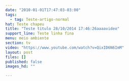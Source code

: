 ```yaml
---
date: "2010-01-01T17:47:03-03:00"
tags:
  - tag: Teste-artigo-normal
hat: Teste chapeu
title: "Teste titulo 28/10/2014 17:46:26aaaavideo"
support_line: Teste linha fina
menu: meio ambiente
section: tv
video: "https://www.youtube.com/watch?v=QixID6N6ImM"
layout: post
files: []
published: false
images_hd: ""

---
```

